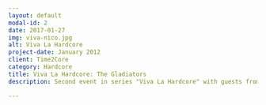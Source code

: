 ```yaml
---
layout: default
modal-id: 2
date: 2017-01-27
img: viva-nico.jpg
alt: Viva La Hardcore
project-date: January 2012
client: Time2Core
category: Hardcore
title: Viva La Hardcore: The Gladiators
description: Second event in series "Viva La Hardcore" with guests from Italy - Nico & Tetta (Traxtorm Records) and DJ D (Hardcore Blasters). Held in 2012 in Moscow, Russia.

---
```

